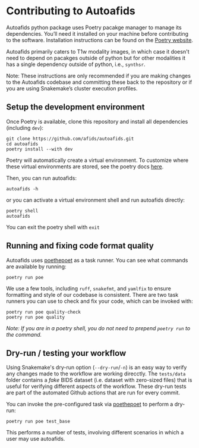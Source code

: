 # Contributing to Autoafids

Autoafids python package uses Poetry pacakge manager to manage its dependencies. You’ll need it installed on your machine before contributing to the software. Installation instructions can be found on the 
[Poetry website](https://python-poetry.org/docs/master/#installation).

Autoafids primarily caters to T1w modality images, in which case it doesn't need to depend on pacakges outside of python but for other modalities it has a single dependency outside of python, i.e., `synthsr`. 

Note: These instructions are only recommended if you are making changes to the Autoafids codebase and committing these back to the repository or if you are using Snakemake’s cluster execution profiles.

## Setup the development environment

Once Poetry is available, clone this repository and install all dependencies (including `dev`):

```
git clone https://github.com/afids/autoafids.git
cd autoafids
poetry install --with dev 
```

Poetry will automatically create a virtual environment. To customize where 
these virtual environments are stored, see the poetry docs 
[here](https://python-poetry.org/docs/configuration/).

Then, you can run autoafids:

```
autoafids -h
```

or you can activate a virtual environment shell and run autoafids directly:

```
poetry shell
autoafids
```

You can exit the poetry shell with `exit`

## Running and fixing code format quality

Autoafids uses [poethepoet](https://github.com/nat-n/poethepoet) as a task runner.
You can see what commands are available by running:

```
poetry run poe 
```

We use a few tools, including `ruff`, `snakefmt`, and `yamlfix` to ensure 
formatting and style of our codebase is consistent. There are two task runners 
you can use to check and fix your code, which can be invoked with:

```
poetry run poe quality-check
poetry run poe quality
```

_Note: If you are in a poetry shell, you do not need to prepend `poetry run` to
the command._

## Dry-run / testing your workflow

Using Snakemake\'s dry-run option (`--dry-run`/`-n`) is an easy way to verify
any changes made to the workflow are working direcctly. The `tests/data` folder 
contains a _fake_ BIDS dataset (i.e. dataset with zero-sized files) that is 
useful for verifying different aspects of the workflow. These dry-run tests are 
part of the automated Github actions that are run for every commit.

You can invoke the pre-configured task via 
[poethepoet](https://github.com/nat-n/poethepoet) to perform a dry-run:

```
poetry run poe test_base
```

This performs a number of tests, involving different scenarios in which a user
may use autoafids.